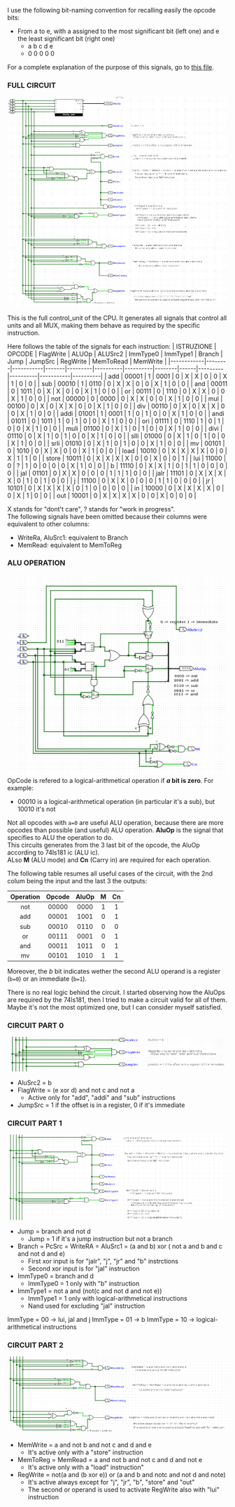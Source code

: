 I use the following bit-naming convention for recalling easily the opcode bits:
* From a to e, with a assigned to the most significant bit (left one) and e the least significant bit (right one)
  * a b c d e 
  * 0 0 0 0 0
 
 For a complete explanation of the purpose of this signals, go to [this file](../../../documentation/control_signals.md).  
 
 ### FULL CIRCUIT
![alt_text__](https://github.com/GiacomoPauletti/Frontier/blob/e117ec560269a53e7a5579a90f4d1dd80247ddbf/circuit/Components/control_unit/full_circuit0.png)
![alt_text__](https://github.com/GiacomoPauletti/Frontier/blob/e117ec560269a53e7a5579a90f4d1dd80247ddbf/circuit/Components/control_unit/full_circuit1.png)

This is the full control_unit of the CPU.
It generates all signals that control all units and all MUX, making them behave as required by the specific instruction.

Here follows the table of the signals for each instruction:
| ISTRUZIONE | OPCODE | FlagWrite | ALUOp | ALUSrc2 | ImmType0 | ImmType1 | Branch | Jump | JumpSrc | RegWrite | MemToRead | MemWrite |
|------------|--------|-----------|-------|---------|----------|----------|--------|------|---------|----------|-----------|----------|
| add        | 00001  | 1         | 0001  | 0       | X        | X        | 0      | 0    | X       | 1        | 0         | 0        |
| sub        | 00010  | 1         | 0110  | 0       | X        | X        | 0      | 0    | X       | 1        | 0         | 0        |
| and        | 00011  | 0         | 1011  | 0       | X        | X        | 0      | 0    | X       | 1        | 0         | 0        |
| or         | 00111  | 0         | 1110  | 0       | X        | X        | 0      | 0    | X       | 1        | 0         | 0        |
| not        | 00000  | 0         | 0000  | 0       | X        | X        | 0      | 0    | X       | 1        | 0         | 0        |
| mul        | 00100  | 0         | X     | 0       | X        | X        | 0      | 0    | X       | 1        | 0         | 0        |
| div        | 00110  | 0         | X     | 0       | X        | X        | 0      | 0    | X       | 1        | 0         | 0        |
| addi       | 01001  | 1         | 0001  | 1       | 0        | 1        | 0      | 0    | X       | 1        | 0         | 0        |
| andi       | 01011  | 0         | 1011  | 1       | 0        | 1        | 0      | 0    | X       | 1        | 0         | 0        |
| ori        | 01111  | 0         | 1110  | 1       | 0        | 1        | 0      | 0    | X       | 1        | 0         | 0        |
| muli       | 01100  | 0         | X     | 1       | 0        | 1        | 0      | 0    | X       | 1        | 0         | 0        |
| divi       | 01110  | 0         | X     | 1       | 0        | 1        | 0      | 0    | X       | 1        | 0         | 0        |
| slli       | 01000  | 0         | X     | 1       | 0        | 1        | 0      | 0    | X       | 1        | 0         | 0        |
| srli       | 01010  | 0         | X     | 1       | 0        | 1        | 0      | 0    | X       | 1        | 0         | 0        |
| mv         | 00101  | 0         | 1010  | 0       | X        | X        | 0      | 0    | X       | 1        | 0         | 0        |
| load       | 10010  | 0         | X     | X       | X        | X        | 0      | 0    | X       | 1        | 1         | 0        |
| store      | 10011  | 0         | X     | X       | X        | X        | 0      | 0    | X       | 0        | 0         | 1        |
| lui        | 11000  | 0         | ?     | 1       | 0        | 0        | 0      | 0    | X       | 1        | 0         | 0        |
| b          | 11110  | 0         | X     | X       | 1        | 0        | 1      | 1    | 0       | 0        | 0         | 0        |
| jal        | 01101  | 0         | X     | X       | 0        | 0        | 0      | 1    | 1       | 1        | 0         | 0        |
| jalr       | 11101  | 0         | X     | X       | X        | X        | 0      | 1    | 0       | 1        | 0         | 0        |
| j          | 11100  | 0         | X     | X       | 0        | 0        | 0      | 1    | 1       | 0        | 0         | 0        |
| jr         | 10101  | 0         | X     | X       | X        | X        | 0      | 1    | 0       | 0        | 0         | 0        |
| in         | 10000  | 0         | X     | X       | X        | X        | 0      | 0    | X       | 1        | 0         | 0        |
| out        | 10001  | 0         | X     | X       | X        | X        | 0      | 0    | X       | 0        | 0         | 0        |

X stands for "dont't care", ? stands for "work in progress".  
The following signals have been omitted because their columns were equivalent to other columns:
* WriteRa, AluSrc1: equivalent to Branch
* MemRead: equivalent to MemToReg

### ALU OPERATION
![alt text  ](https://github.com/GiacomoPauletti/Frontier/blob/124cc740786ddc1c4ed53e6f7818cfa397a218ef/circuit/Components/control_unit/aluop.png)  
OpCode is refered to a logical-arithmetical operation if ***a* bit is zero**.
For example:
  * 00010 is a logical-arithmetical operation (in particular it's a sub), but 10010 it's not

Not all opcodes with `a=0` are useful ALU operation, because there are more opcodes than possible (and useful) ALU operation.
**AluOp** is the signal that specifies to ALU the operation to do.  
This circuits generates from the 3 last bit of the opcode, the AluOp according to 74ls181 ic (ALU ic).  
ALso **M** (ALU mode) and **Cn** (Carry in) are required for each operation.

The following table resumes all useful cases of the circuit, with the 2nd colum being the input and the last 3 the outputs:


| Operation     | Opcode        |AluOp         | M     | Cn  |
|:-------------:|:-------------:|:------------:|:-----:|:---:|
| not | 00000 | 0000 | 1 | 1 |
| add | 00001 | 1001 | 0 | 1 |
| sub | 00010 | 0110 | 0 | 0 |
| or  | 00111 | 0001 | 0 | 1 |
| and | 00011 | 1011 | 0 | 1 |
| mv  | 00101 | 1010 | 1 | 1 |

Moreover, the *b* bit indicates wether the second ALU operand is a register (`b=0`) or an immediate (`b=1`).

There is no real logic behind the circuit. I started observing how the AluOps are required by the 74ls181, then
I tried to make a circuit valid for all of them.  
Maybe it's not the most optimized one, but I can consider myself satisfied.

### CIRCUIT PART 0
![alt_text__](https://github.com/GiacomoPauletti/Frontier/blob/d0f188552f4eb62b1f73ab4b1a75a1300f266432/circuit/Components/control_unit/part0.png)
* AluSrc2 = b
* FlagWrite = (e xor d) and not c and not a
  * Active only for "add", "addi" and "sub" instructions
* JumpSrc = 1 if the offset is in a register, 0 if it's immediate
  

### CIRCUIT PART 1
![alt_text__](https://github.com/GiacomoPauletti/Frontier/blob/d0f188552f4eb62b1f73ab4b1a75a1300f266432/circuit/Components/control_unit/part1.png)
* Jump = branch and not d
  * Jump = 1 if it's a jump instruction but not a branch
* Branch = PcSrc = WriteRA = AluSrc1 = (a and b) xor ( not a and b and c and not d and e)
  * First xor input is for "jalr", "j", "jr" and "b" instrctions
  * Second xor input is for "jal" instruction
* ImmType0 = branch and d
  * ImmType0 = 1 only with "b" instruction
* ImmType1 = not a and (not(c and not d and not e))
  * ImmType1 = 1 only with logical-arithmetical instructions
  * Nand used for excluding "jal" instruction

ImmType = 00 -> lui, jal and j
ImmType = 01 -> b
ImmType = 10 -> logical-arithmetical instructions
  
### CIRCUIT PART 2
![alt_text__](https://github.com/GiacomoPauletti/Frontier/blob/d0f188552f4eb62b1f73ab4b1a75a1300f266432/circuit/Components/control_unit/part2.png)
* MemWrite = a and not b and not c and d and e
  * It's active only with a "store" instruction
* MemToReg = MemRead = a and not b and not c and d and not e
  * It's active only with a "load" instruction"
* RegWrite = not(a and (b xor e)) or (a and b and notc and not d and note)
  * It's active always except for "j", "jr", "b", "store" and "out"
  * The second or operand is used to activate RegWrite also with "lui" instruction 


